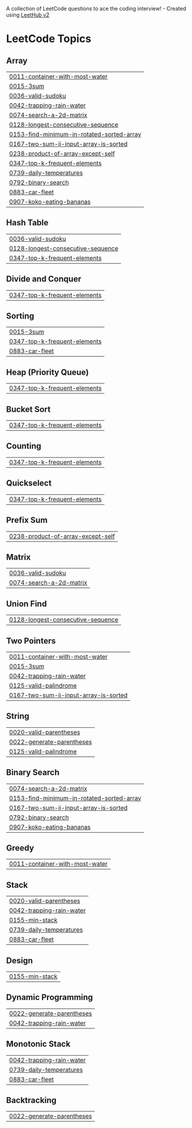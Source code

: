 A collection of LeetCode questions to ace the coding interview! - Created using [LeetHub v2](https://github.com/arunbhardwaj/LeetHub-2.0)
<!---LeetCode Topics Start-->
# LeetCode Topics
## Array
|  |
| ------- |
| [0011-container-with-most-water](https://github.com/fulati/Leetcode_Grind/tree/master/0011-container-with-most-water) |
| [0015-3sum](https://github.com/fulati/Leetcode_Grind/tree/master/0015-3sum) |
| [0036-valid-sudoku](https://github.com/fulati/Leetcode_Grind/tree/master/0036-valid-sudoku) |
| [0042-trapping-rain-water](https://github.com/fulati/Leetcode_Grind/tree/master/0042-trapping-rain-water) |
| [0074-search-a-2d-matrix](https://github.com/fulati/Leetcode_Grind/tree/master/0074-search-a-2d-matrix) |
| [0128-longest-consecutive-sequence](https://github.com/fulati/Leetcode_Grind/tree/master/0128-longest-consecutive-sequence) |
| [0153-find-minimum-in-rotated-sorted-array](https://github.com/fulati/Leetcode_Grind/tree/master/0153-find-minimum-in-rotated-sorted-array) |
| [0167-two-sum-ii-input-array-is-sorted](https://github.com/fulati/Leetcode_Grind/tree/master/0167-two-sum-ii-input-array-is-sorted) |
| [0238-product-of-array-except-self](https://github.com/fulati/Leetcode_Grind/tree/master/0238-product-of-array-except-self) |
| [0347-top-k-frequent-elements](https://github.com/fulati/Leetcode_Grind/tree/master/0347-top-k-frequent-elements) |
| [0739-daily-temperatures](https://github.com/fulati/Leetcode_Grind/tree/master/0739-daily-temperatures) |
| [0792-binary-search](https://github.com/fulati/Leetcode_Grind/tree/master/0792-binary-search) |
| [0883-car-fleet](https://github.com/fulati/Leetcode_Grind/tree/master/0883-car-fleet) |
| [0907-koko-eating-bananas](https://github.com/fulati/Leetcode_Grind/tree/master/0907-koko-eating-bananas) |
## Hash Table
|  |
| ------- |
| [0036-valid-sudoku](https://github.com/fulati/Leetcode_Grind/tree/master/0036-valid-sudoku) |
| [0128-longest-consecutive-sequence](https://github.com/fulati/Leetcode_Grind/tree/master/0128-longest-consecutive-sequence) |
| [0347-top-k-frequent-elements](https://github.com/fulati/Leetcode_Grind/tree/master/0347-top-k-frequent-elements) |
## Divide and Conquer
|  |
| ------- |
| [0347-top-k-frequent-elements](https://github.com/fulati/Leetcode_Grind/tree/master/0347-top-k-frequent-elements) |
## Sorting
|  |
| ------- |
| [0015-3sum](https://github.com/fulati/Leetcode_Grind/tree/master/0015-3sum) |
| [0347-top-k-frequent-elements](https://github.com/fulati/Leetcode_Grind/tree/master/0347-top-k-frequent-elements) |
| [0883-car-fleet](https://github.com/fulati/Leetcode_Grind/tree/master/0883-car-fleet) |
## Heap (Priority Queue)
|  |
| ------- |
| [0347-top-k-frequent-elements](https://github.com/fulati/Leetcode_Grind/tree/master/0347-top-k-frequent-elements) |
## Bucket Sort
|  |
| ------- |
| [0347-top-k-frequent-elements](https://github.com/fulati/Leetcode_Grind/tree/master/0347-top-k-frequent-elements) |
## Counting
|  |
| ------- |
| [0347-top-k-frequent-elements](https://github.com/fulati/Leetcode_Grind/tree/master/0347-top-k-frequent-elements) |
## Quickselect
|  |
| ------- |
| [0347-top-k-frequent-elements](https://github.com/fulati/Leetcode_Grind/tree/master/0347-top-k-frequent-elements) |
## Prefix Sum
|  |
| ------- |
| [0238-product-of-array-except-self](https://github.com/fulati/Leetcode_Grind/tree/master/0238-product-of-array-except-self) |
## Matrix
|  |
| ------- |
| [0036-valid-sudoku](https://github.com/fulati/Leetcode_Grind/tree/master/0036-valid-sudoku) |
| [0074-search-a-2d-matrix](https://github.com/fulati/Leetcode_Grind/tree/master/0074-search-a-2d-matrix) |
## Union Find
|  |
| ------- |
| [0128-longest-consecutive-sequence](https://github.com/fulati/Leetcode_Grind/tree/master/0128-longest-consecutive-sequence) |
## Two Pointers
|  |
| ------- |
| [0011-container-with-most-water](https://github.com/fulati/Leetcode_Grind/tree/master/0011-container-with-most-water) |
| [0015-3sum](https://github.com/fulati/Leetcode_Grind/tree/master/0015-3sum) |
| [0042-trapping-rain-water](https://github.com/fulati/Leetcode_Grind/tree/master/0042-trapping-rain-water) |
| [0125-valid-palindrome](https://github.com/fulati/Leetcode_Grind/tree/master/0125-valid-palindrome) |
| [0167-two-sum-ii-input-array-is-sorted](https://github.com/fulati/Leetcode_Grind/tree/master/0167-two-sum-ii-input-array-is-sorted) |
## String
|  |
| ------- |
| [0020-valid-parentheses](https://github.com/fulati/Leetcode_Grind/tree/master/0020-valid-parentheses) |
| [0022-generate-parentheses](https://github.com/fulati/Leetcode_Grind/tree/master/0022-generate-parentheses) |
| [0125-valid-palindrome](https://github.com/fulati/Leetcode_Grind/tree/master/0125-valid-palindrome) |
## Binary Search
|  |
| ------- |
| [0074-search-a-2d-matrix](https://github.com/fulati/Leetcode_Grind/tree/master/0074-search-a-2d-matrix) |
| [0153-find-minimum-in-rotated-sorted-array](https://github.com/fulati/Leetcode_Grind/tree/master/0153-find-minimum-in-rotated-sorted-array) |
| [0167-two-sum-ii-input-array-is-sorted](https://github.com/fulati/Leetcode_Grind/tree/master/0167-two-sum-ii-input-array-is-sorted) |
| [0792-binary-search](https://github.com/fulati/Leetcode_Grind/tree/master/0792-binary-search) |
| [0907-koko-eating-bananas](https://github.com/fulati/Leetcode_Grind/tree/master/0907-koko-eating-bananas) |
## Greedy
|  |
| ------- |
| [0011-container-with-most-water](https://github.com/fulati/Leetcode_Grind/tree/master/0011-container-with-most-water) |
## Stack
|  |
| ------- |
| [0020-valid-parentheses](https://github.com/fulati/Leetcode_Grind/tree/master/0020-valid-parentheses) |
| [0042-trapping-rain-water](https://github.com/fulati/Leetcode_Grind/tree/master/0042-trapping-rain-water) |
| [0155-min-stack](https://github.com/fulati/Leetcode_Grind/tree/master/0155-min-stack) |
| [0739-daily-temperatures](https://github.com/fulati/Leetcode_Grind/tree/master/0739-daily-temperatures) |
| [0883-car-fleet](https://github.com/fulati/Leetcode_Grind/tree/master/0883-car-fleet) |
## Design
|  |
| ------- |
| [0155-min-stack](https://github.com/fulati/Leetcode_Grind/tree/master/0155-min-stack) |
## Dynamic Programming
|  |
| ------- |
| [0022-generate-parentheses](https://github.com/fulati/Leetcode_Grind/tree/master/0022-generate-parentheses) |
| [0042-trapping-rain-water](https://github.com/fulati/Leetcode_Grind/tree/master/0042-trapping-rain-water) |
## Monotonic Stack
|  |
| ------- |
| [0042-trapping-rain-water](https://github.com/fulati/Leetcode_Grind/tree/master/0042-trapping-rain-water) |
| [0739-daily-temperatures](https://github.com/fulati/Leetcode_Grind/tree/master/0739-daily-temperatures) |
| [0883-car-fleet](https://github.com/fulati/Leetcode_Grind/tree/master/0883-car-fleet) |
## Backtracking
|  |
| ------- |
| [0022-generate-parentheses](https://github.com/fulati/Leetcode_Grind/tree/master/0022-generate-parentheses) |
<!---LeetCode Topics End-->